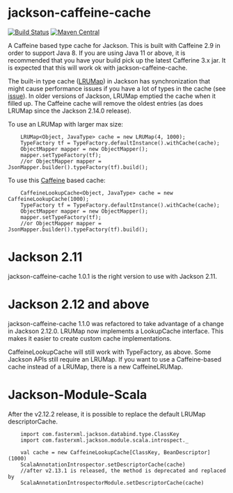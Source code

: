 # jackson-caffeine-cache

[![Build Status](https://travis-ci.com/pjfanning/jackson-caffeine-cache.svg?branch=master)](https://travis-ci.com/pjfanning/jackson-caffeine-cache)
[![Maven Central](https://maven-badges.herokuapp.com/maven-central/com.github.pjfanning/jackson-caffeine-cache/badge.svg)](https://maven-badges.herokuapp.com/maven-central/com.github.pjfanning/jackson-caffeine-cache)

A Caffeine based type cache for Jackson. This is built with Caffeine 2.9 in order to support Java 8. If you are using Java 11 or above, it is recommended that you have your build pick up the latest Cafferine 3.x jar. It is expected that this will work ok with jackson-caffeine-cache.

The built-in type cache ([LRUMap](https://github.com/FasterXML/jackson-databind/blob/2.17/src/main/java/com/fasterxml/jackson/databind/util/LRUMap.java))
in Jackson has synchronization that might cause performance issues if you have a lot of types in the cache (see [issue](https://github.com/FasterXML/jackson-module-scala/issues/428)). In older versions of Jackson, LRUMap emptied the cache when it filled up. The Caffeine cache will remove the oldest entries (as does LRUMap since the Jackson 2.14.0 release).

To use an LRUMap with larger max size:

        LRUMap<Object, JavaType> cache = new LRUMap(4, 1000);
        TypeFactory tf = TypeFactory.defaultInstance().withCache(cache);
        ObjectMapper mapper = new ObjectMapper();
        mapper.setTypeFactory(tf);
        //or ObjectMapper mapper = JsonMapper.builder().typeFactory(tf).build();

To use this [Caffeine](https://github.com/ben-manes/caffeine) based cache:

        CaffeineLookupCache<Object, JavaType> cache = new CaffeineLookupCache(1000);
        TypeFactory tf = TypeFactory.defaultInstance().withCache(cache);
        ObjectMapper mapper = new ObjectMapper();
        mapper.setTypeFactory(tf);
        //or ObjectMapper mapper = JsonMapper.builder().typeFactory(tf).build();
        
# Jackson 2.11

jackson-caffeine-cache 1.0.1 is the right version to use with Jackson 2.11.
        
# Jackson 2.12 and above
 
jackson-caffeine-cache 1.1.0 was refactored to take advantage of a change in Jackson 2.12.0. LRUMap now implements a LookupCache interface. This makes it easier to create custom cache implementations.

CaffeineLookupCache will still work with TypeFactory, as above. Some Jackson APIs still require an LRUMap. If you want to use a Caffeine-based cache instead of a LRUMap, there is a new CaffeineLRUMap.

# Jackson-Module-Scala

After the v2.12.2 release, it is possible to replace the default LRUMap descriptorCache.

        import com.fasterxml.jackson.databind.type.ClassKey
        import com.fasterxml.jackson.module.scala.introspect._
        
        val cache = new CaffeineLookupCache[ClassKey, BeanDescriptor](1000)
        ScalaAnnotationIntrospector.setDescriptorCache(cache)
        //after v2.13.1 is released, the method is deprecated and replaced by 
        ScalaAnnotationIntrospectorModule.setDescriptorCache(cache)
        

